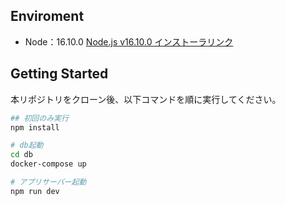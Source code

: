 ## Enviroment
- Node：16.10.0
[Node.js v16.10.0 インストーラリンク](https://nodejs.org/download/release/v16.10.0/)

## Getting Started

本リポジトリをクローン後、以下コマンドを順に実行してください。

```bash
## 初回のみ実行
npm install

# db起動
cd db
docker-compose up

# アプリサーバー起動
npm run dev
```